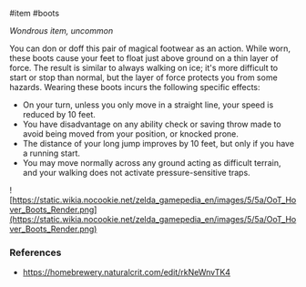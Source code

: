  #item #boots

*Wondrous item, uncommon*

You can don or doff this pair of magical footwear as an action. While worn, these boots cause your feet to float just above ground on a thin layer of force. The result is similar to always walking on ice; it's more difficult to start or stop than normal, but the layer of force protects you from some hazards. Wearing these boots incurs the following specific effects:
* On your turn, unless you only move in a straight line, your speed is reduced by 10 feet.
* You have disadvantage on any ability check or saving throw made to avoid being moved from your position, or knocked prone.
* The distance of your long jump improves by 10 feet, but only if you have a running start.
* You may move normally across any ground acting as difficult terrain, and your walking does not activate pressure-sensitive traps.

![https://static.wikia.nocookie.net/zelda_gamepedia_en/images/5/5a/OoT_Hover_Boots_Render.png](https://static.wikia.nocookie.net/zelda_gamepedia_en/images/5/5a/OoT_Hover_Boots_Render.png)

### References

* https://homebrewery.naturalcrit.com/edit/rkNeWnvTK4